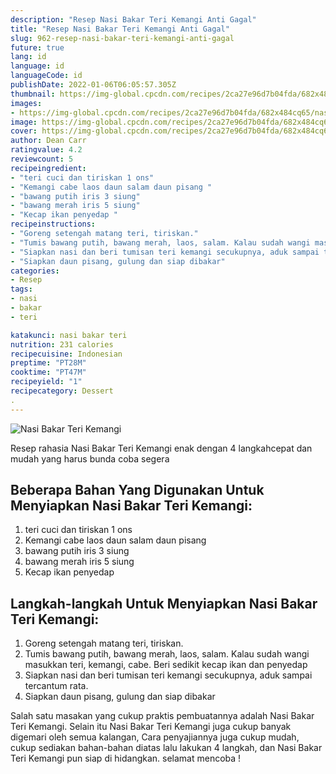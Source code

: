 ```yaml
---
description: "Resep Nasi Bakar Teri Kemangi Anti Gagal"
title: "Resep Nasi Bakar Teri Kemangi Anti Gagal"
slug: 962-resep-nasi-bakar-teri-kemangi-anti-gagal
future: true
lang: id
language: id
languageCode: id
publishDate: 2022-01-06T06:05:57.305Z 
thumbnail: https://img-global.cpcdn.com/recipes/2ca27e96d7b04fda/682x484cq65/nasi-bakar-teri-kemangi-foto-resep-utama.png
images:
- https://img-global.cpcdn.com/recipes/2ca27e96d7b04fda/682x484cq65/nasi-bakar-teri-kemangi-foto-resep-utama.png
image: https://img-global.cpcdn.com/recipes/2ca27e96d7b04fda/682x484cq65/nasi-bakar-teri-kemangi-foto-resep-utama.png
cover: https://img-global.cpcdn.com/recipes/2ca27e96d7b04fda/682x484cq65/nasi-bakar-teri-kemangi-foto-resep-utama.png
author: Dean Carr
ratingvalue: 4.2
reviewcount: 5
recipeingredient:
- "teri cuci dan tiriskan 1 ons"
- "Kemangi cabe laos daun salam daun pisang "
- "bawang putih iris 3 siung"
- "bawang merah iris 5 siung"
- "Kecap ikan penyedap "
recipeinstructions:
- "Goreng setengah matang teri, tiriskan."
- "Tumis bawang putih, bawang merah, laos, salam. Kalau sudah wangi masukkan teri, kemangi, cabe. Beri sedikit kecap ikan dan penyedap"
- "Siapkan nasi dan beri tumisan teri kemangi secukupnya, aduk sampai tercantum rata."
- "Siapkan daun pisang, gulung dan siap dibakar"
categories:
- Resep
tags:
- nasi
- bakar
- teri

katakunci: nasi bakar teri 
nutrition: 231 calories
recipecuisine: Indonesian
preptime: "PT28M"
cooktime: "PT47M"
recipeyield: "1"
recipecategory: Dessert
. 
---
```



![Nasi Bakar Teri Kemangi](https://img-global.cpcdn.com/recipes/2ca27e96d7b04fda/682x484cq65/nasi-bakar-teri-kemangi-foto-resep-utama.png)

Resep rahasia Nasi Bakar Teri Kemangi  enak dengan 4 langkahcepat dan mudah yang harus bunda coba segera

<!--inarticleads1-->

## Beberapa Bahan Yang Digunakan Untuk Menyiapkan Nasi Bakar Teri Kemangi:

1. teri cuci dan tiriskan 1 ons
1. Kemangi cabe laos daun salam daun pisang 
1. bawang putih iris 3 siung
1. bawang merah iris 5 siung
1. Kecap ikan penyedap 



<!--inarticleads2-->

## Langkah-langkah Untuk Menyiapkan Nasi Bakar Teri Kemangi:

1. Goreng setengah matang teri, tiriskan.
1. Tumis bawang putih, bawang merah, laos, salam. Kalau sudah wangi masukkan teri, kemangi, cabe. Beri sedikit kecap ikan dan penyedap
1. Siapkan nasi dan beri tumisan teri kemangi secukupnya, aduk sampai tercantum rata.
1. Siapkan daun pisang, gulung dan siap dibakar




Salah satu masakan yang cukup praktis pembuatannya adalah  Nasi Bakar Teri Kemangi. Selain itu  Nasi Bakar Teri Kemangi  juga cukup banyak digemari oleh semua kalangan, Cara penyajiannya juga cukup mudah, cukup sediakan bahan-bahan diatas lalu lakukan 4 langkah, dan  Nasi Bakar Teri Kemangi  pun siap di hidangkan. selamat mencoba !
